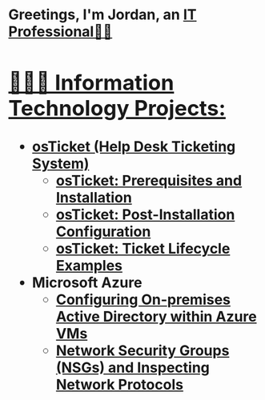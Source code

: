 <h1>Greetings, I'm Jordan, an <a href="https://www.linkedin.com/in/jordan-moore-59a580306/">IT Professional👋🏼<//h1>

<h2>🧑🏽‍💻 Information Technology Projects:</h2>

- <b>osTicket (Help Desk Ticketing System)</b>
  - [osTicket: Prerequisites and Installation](https://github.com/JordanIsaiah03/osticket-prereqs)
  - [osTicket: Post-Installation Configuration](https://github.com/JordanIsaiah03/post-install-config)
  - [osTicket: Ticket Lifecycle Examples](https://github.com/JordanIsaiah03/ticket-lifecycle)
- <b>Microsoft Azure</b>
  - [Configuring On-premises Active Directory within Azure VMs](https://github.com/JordanIsaiah03/configure-ad)
  - [Network Security Groups (NSGs) and Inspecting Network Protocols](https://github.com/JordanIsaiah03/azure-network-protocols)








